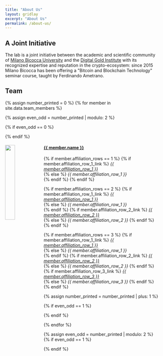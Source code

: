 ```yaml
---
title: "About Us"
layout: gridlay
excerpt: "About Us"
permalink: /about-us/
---
```


## A Joint Initiative

The lab is a joint initiative between the
academic and scientific community of
[Milano Bicocca University](http://www.unimib.it) and the
[Digital Gold Institute](http://www.dgi.io) with its recognized
expertise and reputation in the crypto-ecosystem:
since 2015 Milano Bicocca has been offering a
"Bitcoin and Blockchain Technology"
seminar course, taught by Ferdinando Ametrano.

## Team

{% assign number_printed = 0 %}
{% for member in site.data.team_members %}

{% assign even_odd = number_printed | modulo: 2 %}

{% if even_odd == 0 %}
<div class="row">
{% endif %}

<div class="col-sm-6 clearfix">
  <img src="{{ member.photo }}" class="img-responsive" width="25%" style="float: left" />
  <h4><a href="{{ member.name_link }}">{{ member.name }}</a></h4>
<ul>
  {% if member.affiliation_rows == 1 %}
    {% if member.affiliation_row_1_link %}
    <a href="{{ member.affiliation_row_1_link }}"><i>{{ member.affiliation_row_1 }}</i></a><br>
    {% else %}
    <i>{{ member.affiliation_row_1 }}</i> <br>
    {% endif %}
  {% endif %}

  {% if member.affiliation_rows == 2 %}
    {% if member.affiliation_row_1_link %}
    <a href="{{ member.affiliation_row_1_link }}"><i>{{ member.affiliation_row_1 }}</i></a><br>
    {% else %}
    <i>{{ member.affiliation_row_1 }}</i> <br>
    {% endif %}
    {% if member.affiliation_row_2_link %}
    <a href="{{ member.affiliation_row_2_link }}"><i>{{ member.affiliation_row_2 }}</i></a><br>
    {% else %}
    <i>{{ member.affiliation_row_2 }}</i>
    {% endif %}
  {% endif %}

  {% if member.affiliation_rows == 3 %}
    {% if member.affiliation_row_1_link %}
    <a href="{{ member.affiliation_row_1_link }}"><i>{{ member.affiliation_row_1 }}</i></a><br>
    {% else %}
    <i>{{ member.affiliation_row_1 }}</i> <br>
    {% endif %}
    {% if member.affiliation_row_2_link %}
    <a href="{{ member.affiliation_row_2_link }}"><i>{{ member.affiliation_row_2 }}</i></a><br>
    {% else %}
    <i>{{ member.affiliation_row_2 }}</i>
    {% endif %}
    {% if member.affiliation_row_3_link %}
    <a href="{{ member.affiliation_row_3_link }}"><i>{{ member.affiliation_row_3 }}</i></a><br>
    {% else %}
    <i>{{ member.affiliation_row_3 }}</i>
    {% endif %}
  {% endif %}
</ul>
</div>

{% assign number_printed = number_printed | plus: 1 %}

{% if even_odd == 1 %}
</div>
{% endif %}

{% endfor %}

{% assign even_odd = number_printed | modulo: 2 %}
{% if even_odd == 1 %}
</div>
{% endif %}
